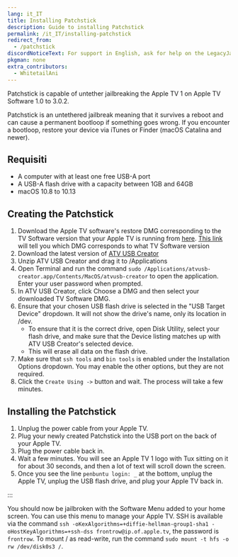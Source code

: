 ```yaml
---
lang: it_IT
title: Installing Patchstick
description: Guide to installing Patchstick
permalink: /it_IT/installing-patchstick
redirect_from:
  - /patchstick
discordNoticeText: For support in English, ask for help on the LegacyJailbreak [Discord Server](http://discord.legacyjailbreak.com/).
pkgman: none
extra_contributors:
  - WhitetailAni
---
```


Patchstick is capable of untether jailbreaking the Apple TV 1 on Apple TV Software 1.0 to 3.0.2.

Patchstick is an <router-link to="/types-of-jailbreak/#untethered-jailbreaks">untethered</router-link> jailbreak meaning that it survives a reboot and can cause a permanent bootloop if something goes wrong. If you encounter a bootloop, restore your device via iTunes or Finder (macOS Catalina and newer).

## Requisiti

- A computer with at least one free USB-A port
- A USB-A flash drive with a capacity between 1GB and 64GB
- macOS 10.8 to 10.13

## Creating the Patchstick

1. Download the Apple TV software's restore DMG corresponding to the TV Software version that your Apple TV is running from [here](https://mega.nz/folder/k4FAXCIB#Fk7pxs6ikYzL3YBvAGX5ig/folder/cgUwDb5S). [This link](https://www.iclarified.com/970/appletv-firmware-download-locations) will tell you which DMG corresponds to what TV Software version
2. Download the latest version of [ATV USB Creator](https://mega.nz/folder/k4FAXCIB#Fk7pxs6ikYzL3YBvAGX5ig/folder/M1kWwbia)
3. Unzip ATV USB Creator and drag it to /Applications
4. Open Terminal and run the command `sudo /Applications/atvusb-creator.app/Contents/MacOS/atvusb-creator` to open the application. Enter your user password when prompted.
5. In ATV USB Creator, click Choose a DMG and then select your downloaded TV Software DMG.
6. Ensure that your chosen USB flash drive is selected in the "USB Target Device" dropdown. It will not show the drive's name, only its location in /dev.
   - To ensure that it is the correct drive, open Disk Utility, select your flash drive, and make sure that the Device listing matches up with ATV USB Creator's selected device.
   - This will erase all data on the flash drive.
7. Make sure that `ssh tools` and `bin tools` is enabled under the Installation Options dropdown. You may enable the other options, but they are not required.
8. Click the `Create Using ->` button and wait. The process will take a few minutes.

## Installing the Patchstick

1. Unplug the power cable from your Apple TV.
2. Plug your newly created Patchstick into the USB port on the back of your Apple TV.
3. Plug the power cable back in.
4. Wait a few minutes. You will see an Apple TV 1 logo with Tux sitting on it for about 30 seconds, and then a lot of text will scroll down the screen.
5. Once you see the line `penbuntu login: _` at the bottom, unplug the Apple TV, unplug the USB flash drive, and plug your Apple TV back in.

:::

You should now be jailbroken with the Software Menu added to your home screen. You can use this menu to manage your Apple TV. SSH is available via the command `ssh -oKexAlgorithms=+diffie-hellman-group1-sha1 -oHostKeyAlgorithms=+ssh-dss frontrow@ip.of.apple.tv`, the password is `frontrow`.
To mount / as read-write, run the command `sudo mount -t hfs -o rw /dev/disk0s3 /`.
